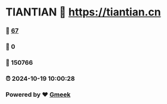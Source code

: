 # TIANTIAN :link: https://tiantian.cn 
### :page_facing_up: [67](https://tiantian.cn/tag.html) 
### :speech_balloon: 0 
### :hibiscus: 150766 
### :alarm_clock: 2024-10-19 10:00:28 
### Powered by :heart: [Gmeek](https://github.com/Meekdai/Gmeek)
